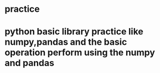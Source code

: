 # practice
# python basic library practice like numpy,pandas and the basic operation perform using the numpy and pandas
